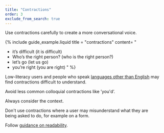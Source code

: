 ```yaml
---
title: "Contractions"
order: 3
exclude_from_search: true
---
```


Use contractions carefully to create a more conversational voice.

{% include guide_example.liquid
  title = "contractions"
  content= "
- it’s difficult (it is difficult)
- Who’s the right person? (who is the right person?)
- let’s go (let us go)
- you’re right (you are right)
"
%}

Low-literacy users and people who speak [languages other than English](/accessibility-inclusivity/#languages-other-than-english) may find contractions difficult to understand.

Avoid less common colloquial contractions like &#8217;you'd&#8217;.

Always consider the context.

Don't use contractions where a user may misunderstand what they are being asked to do, for example on a form.

Follow [guidance on readability](/writing-style/#readability).
